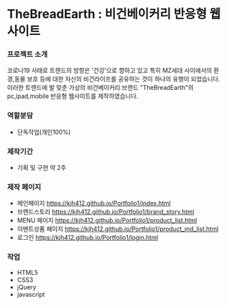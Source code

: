 # TheBreadEarth : 비건베이커리 반응형 웹사이트

### 프로젝트 소개

코로나19 사태로 트렌드의 방향은 '건강'으로 향하고 있고 특히 MZ세대 사이에서의 환경,동물 보호 등에 대한 자신의 비건라이프를 공유하는 것이 하나의 유행이 되었습니다. 이러한 트렌드에 발 맞춘 가상의 비건베이커리 브랜드 "TheBreadEarth"의 pc,ipad,mobile 반응형 웹사이트를 제작하였습니다.

### 역할분담

- 단독작업(개인100%)

### 제작기간
- 기획 및 구현 약 2주

### 제작 페이지

- 메인페이지 <a>https://kjh412.github.io/Portfolio1/index.html</a>
- 브랜드스토리 <a>https://kjh412.github.io/Portfolio1/brand_story.html</a>
- MENU 페이지 <a>https://kjh412.github.io/Portfolio1/product_list.html</a>
- 이벤트상품 페이지 <a>https://kjh412.github.io/Portfolio1/product_md_list.html</a>
- 로그인 <a>https://kjh412.github.io/Portfolio1/login.html</a>

### 작업

- HTML5
- CSS3
- jQuery
- javascript

